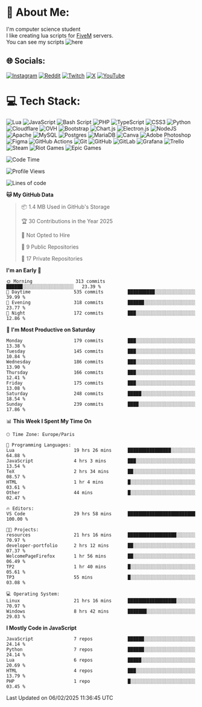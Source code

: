 # 💫 About Me:
I'm computer science student
<br>I like creating lua scripts for <a href="https://fivem.net" target="_blank">FiveM</a> servers.
<br>You can see my scripts ![here](https://github.com/yazouv?tab=repositories&q=&type=&language=lua&sort=)


## 🌐 Socials:
[![Instagram](https://img.shields.io/badge/Instagram-%23E4405F.svg?logo=Instagram&logoColor=white)](https://instagram.com/yazouv) [![Reddit](https://img.shields.io/badge/Reddit-%23FF4500.svg?logo=Reddit&logoColor=white)](https://reddit.com/user/yazouv) [![Twitch](https://img.shields.io/badge/Twitch-%239146FF.svg?logo=Twitch&logoColor=white)](https://twitch.tv/yazouv) [![X](https://img.shields.io/badge/X-black.svg?logo=X&logoColor=white)](https://x.com/yazouv) [![YouTube](https://img.shields.io/badge/YouTube-%23FF0000.svg?logo=YouTube&logoColor=white)](https://youtube.com/@@yazouv) 

# 💻 Tech Stack:
![Lua](https://img.shields.io/badge/lua-%232C2D72.svg?style=for-the-badge&logo=lua&logoColor=white) ![JavaScript](https://img.shields.io/badge/javascript-%23323330.svg?style=for-the-badge&logo=javascript&logoColor=%23F7DF1E) ![Bash Script](https://img.shields.io/badge/bash_script-%23121011.svg?style=for-the-badge&logo=gnu-bash&logoColor=white) ![PHP](https://img.shields.io/badge/php-%23777BB4.svg?style=for-the-badge&logo=php&logoColor=white) ![TypeScript](https://img.shields.io/badge/typescript-%23007ACC.svg?style=for-the-badge&logo=typescript&logoColor=white) ![CSS3](https://img.shields.io/badge/css3-%231572B6.svg?style=for-the-badge&logo=css3&logoColor=white) ![Python](https://img.shields.io/badge/python-3670A0?style=for-the-badge&logo=python&logoColor=ffdd54) ![Cloudflare](https://img.shields.io/badge/Cloudflare-F38020?style=for-the-badge&logo=Cloudflare&logoColor=white) ![OVH](https://img.shields.io/badge/ovh-%23123F6D.svg?style=for-the-badge&logo=ovh&logoColor=#123F6D) ![Bootstrap](https://img.shields.io/badge/bootstrap-%238511FA.svg?style=for-the-badge&logo=bootstrap&logoColor=white) ![Chart.js](https://img.shields.io/badge/chart.js-F5788D.svg?style=for-the-badge&logo=chart.js&logoColor=white) ![Electron.js](https://img.shields.io/badge/Electron-191970?style=for-the-badge&logo=Electron&logoColor=white) ![NodeJS](https://img.shields.io/badge/node.js-6DA55F?style=for-the-badge&logo=node.js&logoColor=white) ![Apache](https://img.shields.io/badge/apache-%23D42029.svg?style=for-the-badge&logo=apache&logoColor=white) ![MySQL](https://img.shields.io/badge/mysql-4479A1.svg?style=for-the-badge&logo=mysql&logoColor=white) ![Postgres](https://img.shields.io/badge/postgres-%23316192.svg?style=for-the-badge&logo=postgresql&logoColor=white) ![MariaDB](https://img.shields.io/badge/MariaDB-003545?style=for-the-badge&logo=mariadb&logoColor=white) ![Canva](https://img.shields.io/badge/Canva-%2300C4CC.svg?style=for-the-badge&logo=Canva&logoColor=white) ![Adobe Photoshop](https://img.shields.io/badge/adobe%20photoshop-%2331A8FF.svg?style=for-the-badge&logo=adobe%20photoshop&logoColor=white) ![Figma](https://img.shields.io/badge/figma-%23F24E1E.svg?style=for-the-badge&logo=figma&logoColor=white) ![GitHub Actions](https://img.shields.io/badge/github%20actions-%232671E5.svg?style=for-the-badge&logo=githubactions&logoColor=white) ![Git](https://img.shields.io/badge/git-%23F05033.svg?style=for-the-badge&logo=git&logoColor=white) ![GitHub](https://img.shields.io/badge/github-%23121011.svg?style=for-the-badge&logo=github&logoColor=white) ![GitLab](https://img.shields.io/badge/gitlab-%23181717.svg?style=for-the-badge&logo=gitlab&logoColor=white) ![Grafana](https://img.shields.io/badge/grafana-%23F46800.svg?style=for-the-badge&logo=grafana&logoColor=white) ![Trello](https://img.shields.io/badge/Trello-%23026AA7.svg?style=for-the-badge&logo=Trello&logoColor=white) ![Steam](https://img.shields.io/badge/steam-%23000000.svg?style=for-the-badge&logo=steam&logoColor=white) ![Riot Games](https://img.shields.io/badge/riotgames-D32936.svg?style=for-the-badge&logo=riotgames&logoColor=white) ![Epic Games](https://img.shields.io/badge/epicgames-%23313131.svg?style=for-the-badge&logo=epicgames&logoColor=white)
 
<!--START_SECTION:waka-->
![Code Time](http://img.shields.io/badge/Code%20Time-1%2C225%20hrs%2020%20mins-blue)

![Profile Views](http://img.shields.io/badge/Profile%20Views-0-blue)

![Lines of code](https://img.shields.io/badge/From%20Hello%20World%20I%27ve%20Written-18.9%20million%20lines%20of%20code-blue)

**🐱 My GitHub Data** 

> 📦 1.4 MB Used in GitHub's Storage 
 > 
> 🏆 30 Contributions in the Year 2025
 > 
> 🚫 Not Opted to Hire
 > 
> 📜 9 Public Repositories 
 > 
> 🔑 17 Private Repositories 
 > 
**I'm an Early 🐤** 

```text
🌞 Morning                313 commits         ██████░░░░░░░░░░░░░░░░░░░   23.39 % 
🌆 Daytime                535 commits         ██████████░░░░░░░░░░░░░░░   39.99 % 
🌃 Evening                318 commits         ██████░░░░░░░░░░░░░░░░░░░   23.77 % 
🌙 Night                  172 commits         ███░░░░░░░░░░░░░░░░░░░░░░   12.86 % 
```
📅 **I'm Most Productive on Saturday** 

```text
Monday                   179 commits         ███░░░░░░░░░░░░░░░░░░░░░░   13.38 % 
Tuesday                  145 commits         ███░░░░░░░░░░░░░░░░░░░░░░   10.84 % 
Wednesday                186 commits         ███░░░░░░░░░░░░░░░░░░░░░░   13.90 % 
Thursday                 166 commits         ███░░░░░░░░░░░░░░░░░░░░░░   12.41 % 
Friday                   175 commits         ███░░░░░░░░░░░░░░░░░░░░░░   13.08 % 
Saturday                 248 commits         █████░░░░░░░░░░░░░░░░░░░░   18.54 % 
Sunday                   239 commits         ████░░░░░░░░░░░░░░░░░░░░░   17.86 % 
```


📊 **This Week I Spent My Time On** 

```text
🕑︎ Time Zone: Europe/Paris

💬 Programming Languages: 
Lua                      19 hrs 26 mins      ████████████████░░░░░░░░░   64.88 % 
JavaScript               4 hrs 3 mins        ███░░░░░░░░░░░░░░░░░░░░░░   13.54 % 
TeX                      2 hrs 34 mins       ██░░░░░░░░░░░░░░░░░░░░░░░   08.57 % 
HTML                     1 hr 4 mins         █░░░░░░░░░░░░░░░░░░░░░░░░   03.61 % 
Other                    44 mins             █░░░░░░░░░░░░░░░░░░░░░░░░   02.47 % 

🔥 Editors: 
VS Code                  29 hrs 58 mins      █████████████████████████   100.00 % 

🐱‍💻 Projects: 
resources                21 hrs 16 mins      ██████████████████░░░░░░░   70.97 % 
developer-portfolio      2 hrs 12 mins       ██░░░░░░░░░░░░░░░░░░░░░░░   07.37 % 
WelcomePageFirefox       1 hr 56 mins        ██░░░░░░░░░░░░░░░░░░░░░░░   06.49 % 
TP2                      1 hr 40 mins        █░░░░░░░░░░░░░░░░░░░░░░░░   05.61 % 
TP3                      55 mins             █░░░░░░░░░░░░░░░░░░░░░░░░   03.08 % 

💻 Operating System: 
Linux                    21 hrs 16 mins      ██████████████████░░░░░░░   70.97 % 
Windows                  8 hrs 42 mins       ███████░░░░░░░░░░░░░░░░░░   29.03 % 
```

**I Mostly Code in JavaScript** 

```text
JavaScript               7 repos             ██████░░░░░░░░░░░░░░░░░░░   24.14 % 
Python                   7 repos             ██████░░░░░░░░░░░░░░░░░░░   24.14 % 
Lua                      6 repos             █████░░░░░░░░░░░░░░░░░░░░   20.69 % 
HTML                     4 repos             ███░░░░░░░░░░░░░░░░░░░░░░   13.79 % 
PHP                      1 repo              █░░░░░░░░░░░░░░░░░░░░░░░░   03.45 % 
```




 Last Updated on 06/02/2025 11:36:45 UTC
<!--END_SECTION:waka-->

<!--START_SECTION:SHOW_PROJECTS-->
<!--END_SECTION:SHOW_PROJECTS-->

<!--START_SECTION:SHOW_LINES_OF_CODE-->
<!--END_SECTION:SHOW_LINES_OF_CODE-->

<!--START_SECTION:SHOW_TOTAL_CODE_TIME-->
<!--END_SECTION:SHOW_TOTAL_CODE_TIME-->

<!--START_SECTION:SHOW_COMMIT-->
<!--END_SECTION:SHOW_COMMIT-->

<!--START_SECTION:SHOW_DAYS_OF_WEEK-->
<!--END_SECTION:SHOW_DAYS_OF_WEEK-->

<!--START_SECTION:SHOW_LANGUAGE-->
<!--END_SECTION:SHOW_LANGUAGE-->

<!--START_SECTION:SHOW_PROFILE_VIEWS-->
<!--END_SECTION:SHOW_PROFILE_VIEWS-->

<!--START_SECTION:SHOW_TIMEZONE-->
<!--END_SECTION:SHOW_TIMEZONE-->

<!--START_SECTION:SHOW_LANGUAGE_PER_REPO-->
<!--END_SECTION:SHOW_LANGUAGE_PER_REPO-->

<!--START_SECTION:SHOW_SHORT_INFO-->
<!--END_SECTION:SHOW_SHORT_INFO-->

